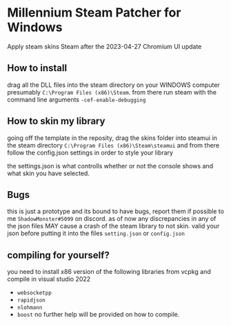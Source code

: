 # Millennium Steam Patcher for Windows 
Apply steam skins Steam after the 2023-04-27 Chromium UI update

## How to install
drag all the DLL files into the steam directory on your WINDOWS computer presumably `C:\Program Files (x86)\Steam`.
from there run steam with the command line arguments `-cef-enable-debugging`

## How to skin my library
going off the template in the reposity, drag the skins folder into steamui in the steam directory `C:\Program Files (x86)\Steam\steamui`
and from there follow the config.json settings in order to style your library

the settings.json is what controlls whether or not the console shows and what skin you have selected.

## Bugs
this is just a prototype and its bound to have bugs, report them if possible to me `ShadowMonster#5099` on discord.
as of now any discrepancies in any of the json files MAY cause a crash of the steam library to not skin.
valid your json before putting it into the files `setting.json` or `config.json`

## compiling for yourself?
you need to install x86 version of the following libraries from vcpkg and compile in visual studio 2022
- `websocketpp`
- `rapidjson`
- `nlohmann`
- `boost`
no further help will be provided on how to compile. 
